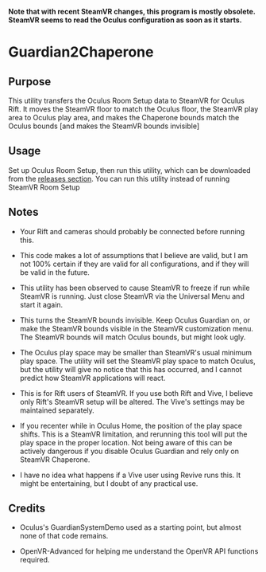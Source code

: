 **Note that with recent SteamVR changes, this program is mostly obsolete. SteamVR seems to read the Oculus configuration as soon as it starts.**

# Guardian2Chaperone

## Purpose

This utility transfers the Oculus Room Setup data to SteamVR for Oculus Rift. It moves the SteamVR floor to match the Oculus floor, the SteamVR play area to Oculus play area, and makes the Chaperone bounds match the Oculus bounds [and makes the SteamVR bounds invisible]

## Usage

Set up Oculus Room Setup, then run this utility, which can be downloaded from the [releases section](https://github.com/Sgeo/Guardian2Chaperone/releases). You can run this utility instead of running SteamVR Room Setup

## Notes

* Your Rift and cameras should probably be connected before running this.

* This code makes a lot of assumptions that I believe are valid, but I am not 100% certain if they are valid for all configurations, and if they will be valid in the future. 

* This utility has been observed to cause SteamVR to freeze if run while SteamVR is running. Just close SteamVR via the Universal Menu and start it again.

* This turns the SteamVR bounds invisible. Keep Oculus Guardian on, or make the SteamVR bounds visible in the SteamVR customization menu. The SteamVR bounds will match Oculus bounds, but might look ugly.

* The Oculus play space may be smaller than SteamVR's usual minimum play space. The utility will set the SteamVR play space to match Oculus, but the utility will give no notice that this has occurred, and I cannot predict how SteamVR applications will react.

* This is for Rift users of SteamVR. If you use both Rift and Vive, I believe only Rift's SteamVR setup will be altered. The Vive's settings may be maintained separately.

* If you recenter while in Oculus Home, the position of the play space shifts. This is a SteamVR limitation, and rerunning this tool will put the play space in the proper location. Not being aware of this can be actively dangerous if you disable Oculus Guardian and rely only on SteamVR Chaperone.

* I have no idea what happens if a Vive user using Revive runs this. It might be entertaining, but I doubt of any practical use.

## Credits

* Oculus's GuardianSystemDemo used as a starting point, but almost none of that code remains.

* OpenVR-Advanced for helping me understand the OpenVR API functions required.
